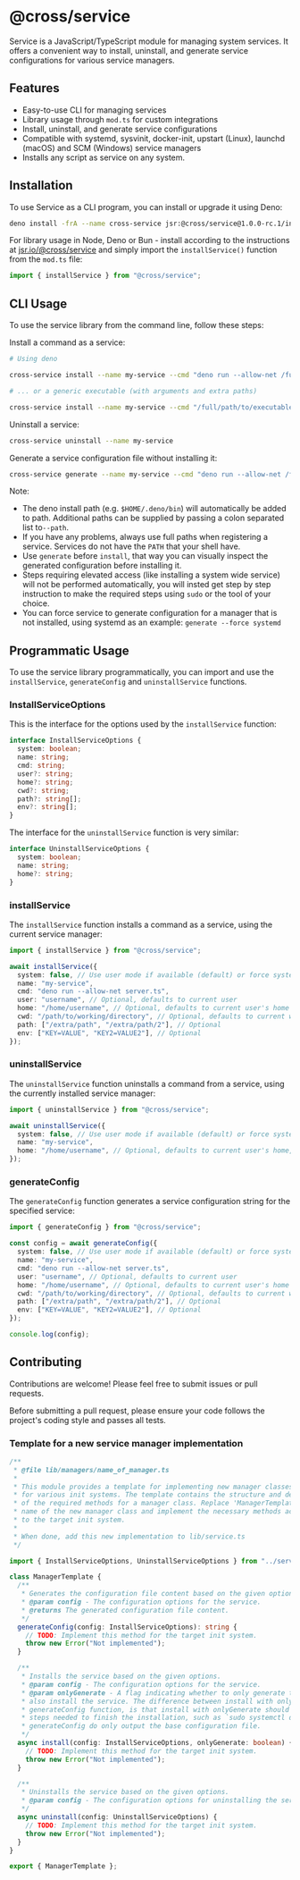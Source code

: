 # @cross/service

Service is a JavaScript/TypeScript module for managing system services. It offers a convenient way to install, uninstall, and generate service configurations for various service managers.

## Features

- Easy-to-use CLI for managing services
- Library usage through `mod.ts` for custom integrations
- Install, uninstall, and generate service configurations
- Compatible with systemd, sysvinit, docker-init, upstart (Linux), launchd (macOS) and SCM (Windows) service managers
- Installs any script as service on any system.

## Installation

To use Service as a CLI program, you can install or upgrade it using Deno:

```sh
deno install -frA --name cross-service jsr:@cross/service@1.0.0-rc.1/install
```

For library usage in Node, Deno or Bun - install according to the instructions at [jsr.io/@cross/service](https://jsr.io/@cross/service) and simply import the `installService()` function from the
`mod.ts` file:

```ts
import { installService } from "@cross/service";
```

## CLI Usage

To use the service library from the command line, follow these steps:

Install a command as a service:

```sh
# Using deno

cross-service install --name my-service --cmd "deno run --allow-net /full/path/to/server.ts"

# ... or a generic executable (with arguments and extra paths)

cross-service install --name my-service --cmd "/full/path/to/executable --optional-arg /full/path/to/config.ext" --path "/add/this/to/path:/and/this"
```

Uninstall a service:

```sh
cross-service uninstall --name my-service
```

Generate a service configuration file without installing it:

```sh
cross-service generate --name my-service --cmd "deno run --allow-net /full/path/to/server.ts --arg /full/path/to/config.ext"
```

Note:

- The deno install path (e.g. `$HOME/.deno/bin`) will automatically be added to path. Additional paths can be supplied by passing a colon separated list to`--path`.
- If you have any problems, always use full paths when registering a service. Services do not have the `PATH` that your shell have.
- Use `generate` before `install`, that way you can visually inspect the generated configuration before installing it.
- Steps requiring elevated access (like installing a system wide service) will not be performed automatically, you will insted get step by step instruction to make the required steps using `sudo` or
  the tool of your choice.
- You can force service to generate configuration for a manager that is not installed, using systemd as an example: `generate --force systemd`

## Programmatic Usage

To use the service library programmatically, you can import and use the `installService`, `generateConfig` and `uninstallService` functions.

### InstallServiceOptions

This is the interface for the options used by the `installService` function:

```ts
interface InstallServiceOptions {
  system: boolean;
  name: string;
  cmd: string;
  user?: string;
  home?: string;
  cwd?: string;
  path?: string[];
  env?: string[];
}
```

The interface for the `uninstallService` function is very similar:

```ts
interface UninstallServiceOptions {
  system: boolean;
  name: string;
  home?: string;
}
```

### installService

The `installService` function installs a command as a service, using the current service manager:

```ts
import { installService } from "@cross/service";

await installService({
  system: false, // Use user mode if available (default) or force system mode
  name: "my-service",
  cmd: "deno run --allow-net server.ts",
  user: "username", // Optional, defaults to current user
  home: "/home/username", // Optional, defaults to current user's home
  cwd: "/path/to/working/directory", // Optional, defaults to current working directory
  path: ["/extra/path", "/extra/path/2"], // Optional
  env: ["KEY=VALUE", "KEY2=VALUE2"], // Optional
});
```

### uninstallService

The `uninstallService` function uninstalls a command from a service, using the currently installed service manager:

```ts
import { uninstallService } from "@cross/service";

await uninstallService({
  system: false, // Use user mode if available (default) or force system mode
  name: "my-service",
  home: "/home/username", // Optional, defaults to current user's home, used in case of user services
});
```

### generateConfig

The `generateConfig` function generates a service configuration string for the specified service:

```ts
import { generateConfig } from "@cross/service";

const config = await generateConfig({
  system: false, // Use user mode if available (default) or force system mode
  name: "my-service",
  cmd: "deno run --allow-net server.ts",
  user: "username", // Optional, defaults to current user
  home: "/home/username", // Optional, defaults to current user's home
  cwd: "/path/to/working/directory", // Optional, defaults to current working directory,
  path: ["/extra/path", "/extra/path/2"], // Optional
  env: ["KEY=VALUE", "KEY2=VALUE2"], // Optional
});

console.log(config);
```

## Contributing

Contributions are welcome! Please feel free to submit issues or pull requests.

Before submitting a pull request, please ensure your code follows the project's coding style and passes all tests.

### Template for a new service manager implementation

```ts
/**
 * @file lib/managers/name_of_manager.ts
 *
 * This module provides a template for implementing new manager classes
 * for various init systems. The template contains the structure and descriptions
 * of the required methods for a manager class. Replace 'ManagerTemplate' with the
 * name of the new manager class and implement the necessary methods according
 * to the target init system.
 *
 * When done, add this new implementation to lib/service.ts
 */

import { InstallServiceOptions, UninstallServiceOptions } from "../service.ts";

class ManagerTemplate {
  /**
   * Generates the configuration file content based on the given options.
   * @param config - The configuration options for the service.
   * @returns The generated configuration file content.
   */
  generateConfig(config: InstallServiceOptions): string {
    // TODO: Implement this method for the target init system.
    throw new Error("Not implemented");
  }

  /**
   * Installs the service based on the given options.
   * @param config - The configuration options for the service.
   * @param onlyGenerate - A flag indicating whether to only generate the configuration or
   * also install the service. The difference between install with onlyGenerate and the
   * generateConfig function, is that install with onlyGenerate should console.log additional
   * steps needed to finish the installation, such as `sudo systemctl daemon-reload`.
   * generateConfig do only output the base configuration file.
   */
  async install(config: InstallServiceOptions, onlyGenerate: boolean) {
    // TODO: Implement this method for the target init system.
    throw new Error("Not implemented");
  }

  /**
   * Uninstalls the service based on the given options.
   * @param config - The configuration options for uninstalling the service.
   */
  async uninstall(config: UninstallServiceOptions) {
    // TODO: Implement this method for the target init system.
    throw new Error("Not implemented");
  }
}

export { ManagerTemplate };
```
